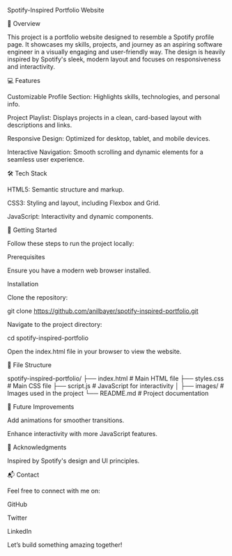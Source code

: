 Spotify-Inspired Portfolio Website

🎵 Overview

This project is a portfolio website designed to resemble a Spotify profile page. It showcases my skills, projects, and journey as an aspiring software engineer in a visually engaging and user-friendly way. The design is heavily inspired by Spotify's sleek, modern layout and focuses on responsiveness and interactivity.

💻 Features

Customizable Profile Section: Highlights skills, technologies, and personal info.

Project Playlist: Displays projects in a clean, card-based layout with descriptions and links.

Responsive Design: Optimized for desktop, tablet, and mobile devices.

Interactive Navigation: Smooth scrolling and dynamic elements for a seamless user experience.

🛠️ Tech Stack

HTML5: Semantic structure and markup.

CSS3: Styling and layout, including Flexbox and Grid.

JavaScript: Interactivity and dynamic components.

🚀 Getting Started

Follow these steps to run the project locally:

Prerequisites

Ensure you have a modern web browser installed.

Installation

Clone the repository:

git clone https://github.com/anilbayer/spotify-inspired-portfolio.git

Navigate to the project directory:

cd spotify-inspired-portfolio

Open the index.html file in your browser to view the website.

📂 File Structure

spotify-inspired-portfolio/
├── index.html          # Main HTML file
├── styles.css          # Main CSS file
├── script.js           # JavaScript for interactivity
│   ├── images/         # Images used in the project
└── README.md           # Project documentation

🌟 Future Improvements

Add animations for smoother transitions.

Enhance interactivity with more JavaScript features.

🙌 Acknowledgments

Inspired by Spotify's design and UI principles.

📬 Contact

Feel free to connect with me on:

GitHub

Twitter

LinkedIn

Let’s build something amazing together!
